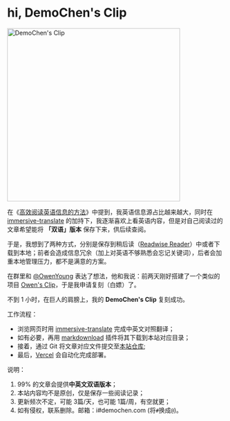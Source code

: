 # hi, DemoChen's Clip

 <img src="https://img-res-md.oss-cn-beijing.aliyuncs.com/img/cover.jpg" width = "" height = "400" alt="DemoChen's Clip" />
 
 <br/>

在《[高效阅读英语信息的方法](https://demochen.com/posts/111501/)》中提到，我英语信息源占比越来越大，同时在 [immersive-translate](https://github.com/immersive-translate/immersive-translate ) 的加持下，我逐渐喜欢上看英语内容，但是对自己阅读过的文章希望能将 **「双语」版本** 保存下来，供后续查阅。

于是，我想到了两种方式，分别是保存到稍后读（[Readwise Reader](https://blog.readwise.io/readwise-reading-app/)）中或者下载到本地；前者会造成信息冗余（加上对英语不够熟悉会忘记关键词），后者会加重本地管理压力，都不是满意的方案。

在群里和 [@OwenYoung](https://www.owenyoung.com/about/ ) 表达了想法，他和我说：前两天刚好搭建了一个类似的项目 [Owen's Clip](https://clip.owenyoung.com/ )，于是我申请复刻（白嫖）了。

不到 1 小时，在巨人的肩膀上，我的 **DemoChen's Clip** 复刻成功。

工作流程：

- 浏览网页时用 [immersive-translate](https://github.com/immersive-translate/immersive-translate ) 完成中英文对照翻译；
- 如有必要，再用 [markdownload](https://github.com/theowenyoung/markdownload ) 插件将其下载到本站对应目录；
- 接着，通过 Git 将文章对应文件提交至[本站仓库](https://github.com/helloChenLei/clip);
- 最后，[Vercel](https://vercel.com/) 会自动化完成部署。

说明：

1. 99% 的文章会提供**中英文双语版本**； 
2. 本站内容均不是原创，仅是保存一些阅读记录；
3. 更新频次不定，可能 3篇/天，也可能 1篇/周，有空就更；
4. 如有侵权，联系删除。邮箱：i#demochen.com (将`#`换成`@`)。


